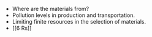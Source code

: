 - Where are the materials from?
 - Pollution levels in production and transportation.
 - Limiting finite resources in the selection of materials.
 - [[6 Rs]]